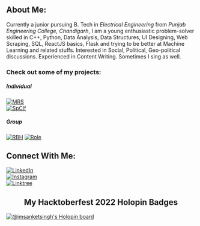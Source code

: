 ## About Me:
Currently a junior pursuing B. Tech in *Electrical Engineering* from *Punjab Engineering College, Chandigarh*, I am a young enthusiastic problem-solver skilled in C++, Python, Data Analysis, Data Structures, UI Designing, Web Scraping, SQL, ReactJS basics, Flask and trying to be better at Machine Learning and related stuffs. Interested in Social, Political, Geo-political discussions. Experienced in Content Writing. Sometimes I sing as well.

### Check out some of my projects:
##### Individual
[![MRS][MRS-shield]][MRS_url]
<br>
[![SpClf][SpClf-shield]][SpClf_url]

##### Group
[![RBH][RBH-shield]][RBH_url]
[![Role][Void-shield]][RBH_url]




## Connect With Me:
[![LinkedIn][linkedin-shield]][linkedin_url]
<br>
[![Instagram][instagram-shield]][instagram_url]
<br>
[![Linktree][linktree-shield]][linktree_url]




<div align="center">
  <h2>My Hacktoberfest 2022 Holopin Badges</h2>
</div>

[![@imsanketsingh's Holopin board](https://holopin.me/imsanketsingh)](https://holopin.io/@imsanketsingh)





<!-- Links-->

[linkedin-shield]: https://img.shields.io/static/v1?label=&message=LinkedIn&color=black&style=for-the-badge&logo=linkedin
[instagram-shield]: https://img.shields.io/static/v1?label=&message=Instagram&color=black&style=for-the-badge&logo=instagram
[linktree-shield]: https://img.shields.io/static/v1?label=&message=Linktree&color=black&style=for-the-badge&logo=linktree
[MRS-shield]: https://img.shields.io/badge/Movie%20Recommendation%20System-MRS-brightgreen
[SpClf-shield]: https://img.shields.io/badge/Spam%20Email%20Classifier-SEC-brightgreen
[RBH-shield]: https://img.shields.io/badge/A%20Digital%20Banking%20Platform-RBH-brightgreen
[Void-shield]: https://img.shields.io/badge/Role:%20UI%20Designer%20-9cf

[linkedin_url]: https://www.linkedin.com/in/sanket-kumar-singh-b698191b8/
[instagram_url]: https://www.instagram.com/imsanketsingh
[linktree_url]: https://www.linktree.com/imsanketsingh
[MRS_url]: https://imsanketsingh-movie-recommendation-system-app-ebpa2f.streamlitapp.com
[SpClf_url]: https://smsspamdetect-sanketkumarsingh.herokuapp.com
[RBH_url]: https://github.com/imsanketsingh/NeoBank_RBH-Bank
